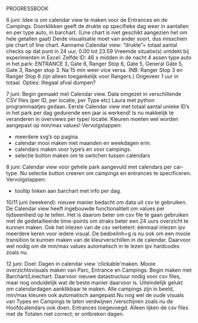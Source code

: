 
PROGRESSBOOK

6 juni:
Idee is om calendar view te maken voor de Entrances en de Campings.
Doorklikken geeft de drukte op specifieke dag weer in aantallen en per type auto, in barchart. (Line chart is niet geschikt aangezien het om hele getallen gaat)
Derde visualisatie moet van ander soort, dus misschien pie chart of line chart. 
Aanname Calendar view: “drukte”= totaal aantal checks op dat punt in 24 uur, 0.00 tot 23.59
Vreemde situatie(s) ontdekt bij experimenten in Excel:
Zelfde ID: 46 x midden in de nacht 4 assen type auto in het park: 
ENTRANCE 3, Gate 6, Ranger Stop 6, Gate 5, General Gate 5, Gate 3, Ranger stop 3. Na 15 min weer vice versa. (NB: Ranger Stop 3 en Ranger Stop 6 zijn alleen toegankelijk voor Rangers.)
Ongeveer 1 uur in totaal. Opties: Illegaal afval dumpen?

7 juni:
Begin gemaakt met Calendar view. 
Data omgezet in verschillende CSV files (per ID, per locatie, per Type etc) Laura met python programmaatjes gedaan.
Eerste Calendar view met totaal aantal unieke ID’s in het park per dag gedurende een jaar is werkend! Is nu makkelijk te veranderen in overviews per type/ locatie.
Kleuren moeten wel worden aangepast op min/max values!
Vervolgstappen:
- meerdere svg’s op pagina
- calendar mooi maken met maanden en weekdagen erin.
- calendars maken voor type’s en voor campings.
- selectie button maken om te switchen tussen calendars

8 juni:
Calendar view voor gehele park aangevuld met calendars per car-type.
Nu selectie button creeren om campings en entrances te specificeren.
Vervolgstappen: 
- tooltip linken aan barchart met info per dag.

10/11 juni (weekend):
nieuwe manier bedacht om data uit csv te gebruiken. De Calendar view heeft ingebouwde functionaliteit om values per tijdseenheid op te tellen. Het is daarom beter om csv file te gaan gebruiken met de gedetailleerde time-points om straks beter een 24 uurs overzicht te kunnen maken.
Ook het inlezen van de csv verbetert: éénmaal inlezen ipv meerdere keren voor iedere visual. De bedoelinh=g is nu ook om een mooie transition te kunnen maken van de kleurverschillen in de calendar. Daarvoor wel nodig om de min/max values automatisch in te lezen ipv hardcodes zoals nu.

12 juni:
Doel: Dagen in calendar view 'clickable'maken. Mooie overzichtsvisuals maken van Parc, Entrance en Campings. Begin maken met Barchart/Linechart.
Daarvoor nieuwe datastructuur nodig voor csv files, maar nog onduidelijk wat de beste manier daarvoor is.
Uiteindelijk gelukt om calendardagen aanklikbaar te maken. Alle campings zijn in beeld, min/max kleuren ook automatisch aangepast.Nu nog wel de oude visuals van Types en Campings te laten verdwijnen /verschijnen zoals nu de Hoofdcalendars ook doen.
Entrances toegevoegd. Alleen lijken de csv files met de Totalen niet correct; er ontbreken dagen. 
